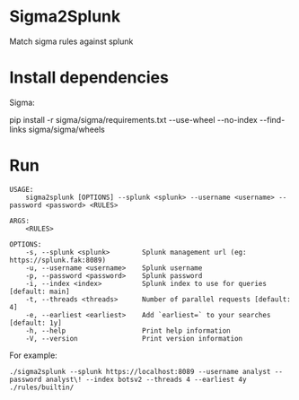 # Sigma2Splunk
Match sigma rules against splunk


# Install dependencies

Sigma:

pip install -r sigma/sigma/requirements.txt --use-wheel --no-index --find-links sigma/sigma/wheels


# Run

```
USAGE:
    sigma2splunk [OPTIONS] --splunk <splunk> --username <username> --password <password> <RULES>

ARGS:
    <RULES>    

OPTIONS:
    -s, --splunk <splunk>        Splunk management url (eg: https://splunk.fak:8089)
    -u, --username <username>    Splunk username
    -p, --password <password>    Splunk password
    -i, --index <index>          Splunk index to use for queries [default: main]
    -t, --threads <threads>      Number of parallel requests [default: 4]
    -e, --earliest <earliest>    Add `earliest=` to your searches [default: 1y]
    -h, --help                   Print help information
    -V, --version                Print version information
```

For example:

```
./sigma2splunk --splunk https://localhost:8089 --username analyst --password analyst\! --index botsv2 --threads 4 --earliest 4y ./rules/builtin/
```